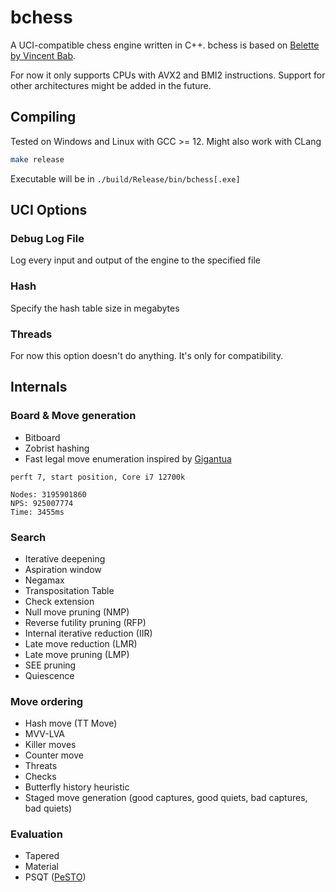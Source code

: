 # bchess
A UCI-compatible chess engine written in C++. bchess is based on [Belette by Vincent Bab](https://github.com/vincentbab/Belette).

For now it only supports CPUs with AVX2 and BMI2 instructions. Support for other architectures might be added in the future.

## Compiling

Tested on Windows and Linux with GCC >= 12. Might also work with CLang

```sh
make release
```
Executable will be in `./build/Release/bin/bchess[.exe]`

## UCI Options

### Debug Log File
Log every input and output of the engine to the specified file

### Hash
Specify the hash table size in megabytes

### Threads
For now this option doesn't do anything. It's only for compatibility.

## Internals

### Board & Move generation
 - Bitboard
 - Zobrist hashing
 - Fast legal move enumeration inspired by [Gigantua](https://github.com/Gigantua/Gigantua)
```
perft 7, start position, Core i7 12700k

Nodes: 3195901860
NPS: 925007774
Time: 3455ms
```

### Search
 - Iterative deepening
 - Aspiration window
 - Negamax
 - Transpositation Table
 - Check extension
 - Null move pruning (NMP)
 - Reverse futility pruning (RFP)
 - Internal iterative reduction (IIR)
 - Late move reduction (LMR)
 - Late move pruning (LMP)
 - SEE pruning
 - Quiescence

 ### Move ordering
  - Hash move (TT Move)
  - MVV-LVA
  - Killer moves
  - Counter move
  - Threats
  - Checks
  - Butterfly history heuristic
  - Staged move generation (good captures, good quiets, bad captures, bad quiets)

### Evaluation
 - Tapered
 - Material
 - PSQT ([PeSTO](https://www.chessprogramming.org/PeSTO%27s_Evaluation_Function))